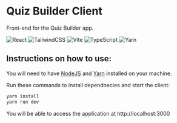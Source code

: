 # Quiz Builder Client

Front-end for the Quiz Builder app.

![React](https://img.shields.io/badge/react-%2320232a.svg?style=for-the-badge&logo=react&logoColor=%2361DAFB)
![TailwindCSS](https://img.shields.io/badge/tailwindcss-%2338B2AC.svg?style=for-the-badge&logo=tailwind-css&logoColor=white)
![Vite](https://img.shields.io/badge/vite-%23646CFF.svg?style=for-the-badge&logo=vite&logoColor=white)
![TypeScript](https://img.shields.io/badge/typescript-%23007ACC.svg?style=for-the-badge&logo=typescript&logoColor=white)
![Yarn](https://img.shields.io/badge/yarn-%232C8EBB.svg?style=for-the-badge&logo=yarn&logoColor=white)


## Instructions on how to use:

You will need to have [NodeJS](https://nodejs.org/en/) and [Yarn](https://yarnpkg.com/) installed on your machine.

Run these commands to install dependnecies and start the client:

```bash
yarn install
yarn run dev
```

You will be able to access the application at http://localhost:3000

